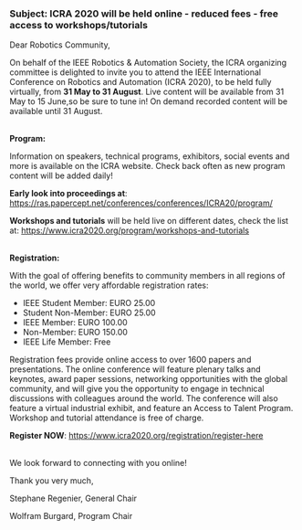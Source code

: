 ### Subject: ICRA 2020 will be held online - reduced fees - free access to workshops/tutorials

Dear Robotics Community,

On behalf of the IEEE Robotics & Automation Society, the ICRA organizing committee is delighted to invite you to attend the IEEE International Conference on Robotics and Automation (ICRA 2020), to be held fully virtually, from **31 May to 31 August**. 
Live content will be available from 31 May to 15 June,so be sure to tune in! 
On demand recorded content will be available until 31 August.
</br>
</br>


**Program:**

Information on speakers, technical programs, exhibitors, social events
and more is available on the ICRA website. Check back often as new
program content will be added daily!

**Early look into proceedings at**:
https://ras.papercept.net/conferences/conferences/ICRA20/program/

**Workshops and tutorials** will be held live on different dates, check the list at: https://www.icra2020.org/program/workshops-and-tutorials
</br>
</br>



**Registration:**

With the goal of offering benefits to community members in all regions
of the world, we offer very affordable registration rates:

  - IEEE Student Member: EURO 25.00
  - Student Non-Member: EURO 25.00
  - IEEE Member: EURO 100.00
  - Non-Member: EURO 150.00
  - IEEE Life Member: Free


Registration fees provide online access to over 1600 papers and presentations. 
The online conference will feature plenary talks and keynotes, award paper sessions, networking opportunities with the global community, and will give you the opportunity to engage in technical discussions with colleagues around the world.
The conference will also feature a virtual industrial exhibit, and feature an Access to Talent Program. 
Workshop and tutorial attendance is free of charge.


**Register NOW**: https://www.icra2020.org/registration/register-here
</br>
</br>

We look forward to connecting with you online!

Thank you very much,
</br>


Stephane Regenier, General Chair

Wolfram Burgard, Program Chair
</br>
</br>

